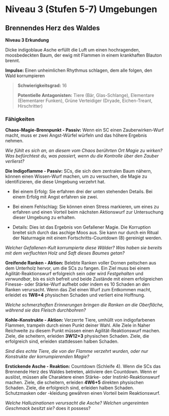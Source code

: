 # Niveau 3 (Stufen 5-7) Umgebungen

## Brennendes Herz des Waldes
**Niveau 3 Erkundung**

Dicke indigoblaue Asche erfüllt die Luft um einen hochragenden, moosbedeckten Baum, der ewig mit Flammen in einem krankhaften Blauton brennt.

**Impulse:** Einen unheimlichen Rhythmus schlagen, dem alle folgen, den Wald korrumpieren

> **Schwierigkeitsgrad:** 16
>
> **Potentielle Antagonisten:** Tiere (Bär, Glas-Schlange), Elementare (Elementarer Funken), Grüne Verteidiger (Dryade, Eichen-Treant, Hirschritter)

### Fähigkeiten

**Chaos-Magie-Brennpunkt - Passiv:** Wenn ein SC einen Zauberwirken-Wurf macht, muss er zwei Angst-Würfel würfeln und das höhere Ergebnis nehmen.

*Wie fühlt es sich an, an diesem vom Chaos berührten Ort Magie zu wirken?*
*Was befürchtest du, was passiert, wenn du die Kontrolle über den Zauber verlierst?*

**Die Indigoflamme - Passiv:** SCs, die sich dem zentralen Baum nähern, können einen Wissen-Wurf machen, um zu versuchen, die Magie zu identifizieren, die diese Umgebung verzehrt hat.

- Bei einem Erfolg: Sie erfahren drei der unten stehenden Details. Bei einem Erfolg mit Angst erfahren sie zwei.

- Bei einem Fehlschlag: Sie können einen Stress markieren, um eines zu erfahren und einen Vorteil beim nächsten Aktionswurf zur Untersuchung dieser Umgebung zu erhalten.

- Details: Dies ist das Ergebnis von Gefallener Magie. Die Korruption breitet sich durch das aschige Moos aus. Sie kann nur durch ein Ritual der Naturmagie mit einem Fortschritts-Countdown (8) gereinigt werden.

*Welcher Gefallenen-Kult korrumpierte diese Wälder?*
*Was haben sie bereits mit dem verfluchten Holz und Saft dieses Baumes getan?*

**Greifende Ranken - Aktion:** Belebte Ranken voller Dornen peitschen aus dem Unterholz hervor, um die SCs zu fangen.
Ein Ziel muss bei einem Agilität-Reaktionswurf erfolgreich sein oder wird *Festgehalten* und *verwundbar*, bis es sich befreit und beide Zustände mit einem erfolgreichen Finesse- oder Stärke-Wurf aufhebt oder indem es 10 Schaden an den Ranken verursacht.
Wenn das Ziel einen Wurf zum Entkommen macht, erleidet es **1W8+4** physischen Schaden und verliert eine Hoffnung.

*Welche schmerzhaften Erinnerungen bringen die Ranken an die Oberfläche, während sie das Fleisch durchbohren?*

**Kohle-Konstrukte - Aktion:** Verzerrte Tiere, umhüllt von indigofarbenen Flammen, trampeln durch einen Punkt deiner Wahl.
Alle Ziele in Naher Reichweite zu diesem Punkt müssen einen Agilität-Reaktionswurf machen.
Ziele, die scheitern, erleiden **3W12+3** physischen Schaden.
Ziele, die erfolgreich sind, erleiden stattdessen halben Schaden.

*Sind dies echte Tiere, die von der Flamme verzehrt wurden, oder nur Konstrukte der korrumpierenden Magie?*

**Erstickende Asche - Reaktion:** Countdown (Schleife 4).
Wenn die SCs das Brennende Herz des Waldes betreten, aktiviere den Countdown.
Wenn er auslöst, müssen alle Charaktere einen Stärke- oder Instinkt-Reaktionswurf machen.
Ziele, die scheitern, erleiden **4W6+5** direkten physischen Schaden.
Ziele, die erfolgreich sind, erleiden halben Schaden.
Schutzmasken oder -kleidung gewähren einen Vorteil beim Reaktionswurf.

*Welche Halluzinationen verursacht die Asche?*
*Welchen ungereimten Geschmack besitzt sie?*
does it possess?
